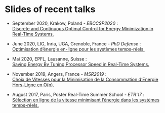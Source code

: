 # Slides of recent talks


* September 2020, Krakow, Poland - *EBCCSP2020* :  
		[Discrete and Continuous Optimal Control for Energy Minimization in Real-Time Systems.](https://raw.githubusercontent.com/ExploitingJobVariability/SlidesRecentTalks/main/SlidesEBCCSP2020.pdf?inline=true)
		
* June 2020, LIG, Inria, UGA, Grenoble, France - *PhD Defense* :  
    [Optimisation d’énergie en-ligne pour les systèmes temps-réels.](https://gitlab.inria.fr/splassar/slides-of-recent-talks/-/raw/master/PhDDefense_June2020.pdf?inline=true)

* Mai 2020, EPFL, Lausanne, Suisse :  
    [Saving Energy By Tuning Processor Speed in Real-Time Systems.](https://gitlab.inria.fr/splassar/slides-of-recent-talks/-/raw/master/Mai2020.pdf?inline=true)

* November 2019, Angers, France - *MSR2019* :  
    [Choix de Vitesses pour la Minimisation de la Consommation d’Energie Hors-Ligne en O(n).](https://raw.githubusercontent.com/ExploitingJobVariability/SlidesRecentTalks/main/MSRSlides2019.pdf?inline=true)
    
* August 2017, Paris, Poster Real-Time Summer School - *ETR‘17* :  
    [Sélection en ligne de la vitesse minimisant l’énergie dans les systèmes temps-réels.](https://raw.githubusercontent.com/ExploitingJobVariability/SlidesRecentTalks/main/PosterEcoleEte.pdf?inline=true)
